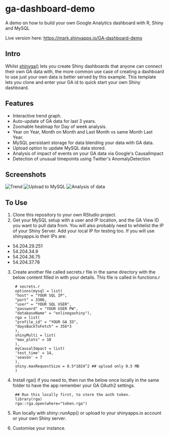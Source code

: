 # ga-dashboard-demo
A demo on how to build your own Google Analytics dashboard with R, Shiny and MySQL

Live version here: https://mark.shinyapps.io/GA-dashboard-demo

## Intro

Whilst [shinyga()](https://github.com/MarkEdmondson1234/shinyga) lets you create Shiny dashboards that anyone can connect their own GA data with, the more common use case of creating a dashboard to use just your own data is better served by this example.  This template lets you clone and enter your GA id to quick start your own Shiny dashboard.

## Features

* Interactive trend graph.
* Auto-update of GA data for last 3 years.
* Zoomable heatmap for Day of week analysis.
* Year on Year, Month on Month and Last Month vs same Month Last Year.
* MySQL persistant storage for data blending your data with GA data.
* Upload option to update MySQL data stored.
* Analysis of impact of events on your GA data via Google's CausalImpact
* Detection of unusual timepoints using Twitter's AnomalyDetection

## Screenshots

![Trend](https://github.com/MarkEdmondson1234/ga-dashboard-demo/blob/master/ga-dashboard-demo1.png "Trend and heatmap")
![Upload to MySQL](https://github.com/MarkEdmondson1234/ga-dashboard-demo/blob/master/ga-dashboard-demo2.png "Upload to MySQL")
![Analysis of data](https://github.com/MarkEdmondson1234/ga-dashboard-demo/blob/master/ga-dashboard-demo3.png "Data Analysis")


## To Use

1. Clone this repository to your own RStudio project.
2. Get your MySQL setup with a user and IP location, and the GA View ID you want to pull data from. You will also probably need to whitelist the IP of your Shiny Server. Add your local IP for testing too. If you will use shinyapps.io their IPs are:
 - 54.204.29.251
 - 54.204.34.9
 - 54.204.36.75
 - 54.204.37.78
3. Create another file called secrets.r file in the same directory with the below content filled in with your details.  This file is called in functions.r

        # secrets.r
        options(mysql = list(
        "host" = "YOUR SQL IP",
        "port" = 3306,
        "user" = "YOUR SQL USER",
        "password" = "YOUR USER PW",
        "databaseName" = "onlinegashiny"),
        rga = list(
        "profile_id" = "YOUR GA ID",
        "daysBackToFetch" = 356*3
        ),
        shinyMulti = list(
        "max_plots" = 10
        ),
        myCausalImpact = list(
        'test_time' = 14,
        'season' = 7
        ),
        shiny.maxRequestSize = 0.5*1024^2 ## upload only 0.5 MB
        )
4. Install rga() if you need to, then run the below once locally in the same folder to have the app remember your GA OAuth2 settings.
    
        ## Run this locally first, to store the auth token.
        library(rga)
        rga::rga.open(where="token.rga")

5. Run locally with shiny::runApp() or upload to your shinyapps.io account or your own Shiny server. 
6. Customise your instance.
